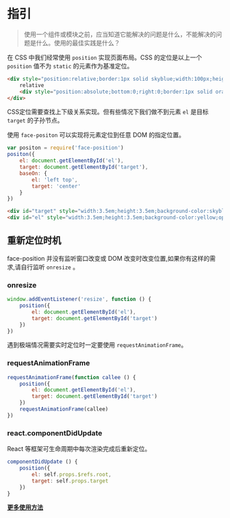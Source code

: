 # 指引

> 使用一个组件或模块之前，应当知道它能解决的问题是什么，不能解决的问题是什么。使用的最佳实践是什么？

在 CSS 中我们经常使用 `position` 实现页面布局。CSS 的定位是以上一个 `position` 值不为 `static` 的元素作为基准定位。


````html
<div style="position:relative;border:1px solid skyblue;width:100px;height:100px;" >
    relative
    <div style="position:absolute;bottom:0;right:0;border:1px solid orange" >absolute</div>
</div>
````

CSS定位需要查找上下级关系实现。但有些情况下我们做不到元素 `el` 是目标 `target` 的子孙节点。

使用 `face-positon` 可以实现将元素定位到任意 DOM 的指定位置。


```js
var positon = require('face-position')
positon({
    el: document.getElementById('el'),
    target: document.getElementById('target'),
    baseOn: {
        el: 'left top',
        target: 'center'
    }
})
```

````html
<div id="target" style="width:3.5em;height:3.5em;background-color:skyblue;opacity:.5;" >target</div>
<div id="el" style="width:3.5em;height:3.5em;background-color:yellow;opacity:.5;" >el</div>
````

<script src="./intro.demo.js"></script>

## 重新定位时机

face-position 并没有监听窗口改变或 DOM 改变时改变位置,如果你有这样的需求,请自行监听 `onresize` 。

### onresize

```js
window.addEventListener('resize', function () {
    position({
        el: document.getElementById('el'),
        target: document.getElementById('target')
    })
})
```

遇到极端情况需要实时定位时一定要使用 `requestAnimationFrame`。

### requestAnimationFrame

```js
requestAnimationFrame(function callee () {
    position({
        el: document.getElementById('el'),
        target: document.getElementById('target')
    })
    requestAnimationFrame(callee)
})
```

### react.componentDidUpdate

React 等框架可生命周期中每次渲染完成后重新定位。

```js
componentDidUpdate () {
    position({
        el: self.props.$refs.root,
        target: self.props.target
    })
}
```


**[更多使用方法](./README.md)**
